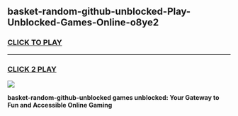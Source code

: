 
## basket-random-github-unblocked-Play-Unblocked-Games-Online-o8ye2
<h3>
<a href="https://premium76.site?title=basket-random-github-unblocked&ref=25A">CLICK TO PLAY</a></h3>
<hr>

<h3>
<a href="https://premium76.site?title=basket-random-github-unblocked&ref=25A">CLICK 2 PLAY</a>
  
</h3>

<a href="https://premium76.site?title=basket-random-github-unblocked&ref=25A"><img src="https://clearcache.store/games.png"></a>


**basket-random-github-unblocked games unblocked: Your Gateway to Fun and Accessible Online Gaming**
